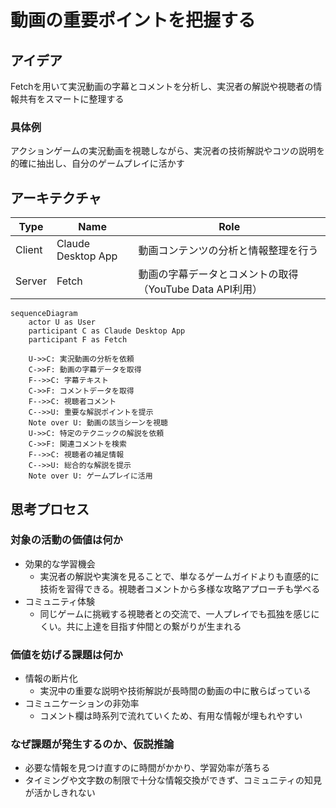# 動画の重要ポイントを把握する

## アイデア
Fetchを用いて実況動画の字幕とコメントを分析し、実況者の解説や視聴者の情報共有をスマートに整理する<br>

### 具体例
アクションゲームの実況動画を視聴しながら、実況者の技術解説やコツの説明を的確に抽出し、自分のゲームプレイに活かす<br>

## アーキテクチャ

| Type | Name | Role |
|--|--|--|
| Client | Claude Desktop App | 動画コンテンツの分析と情報整理を行う |
| Server | Fetch | 動画の字幕データとコメントの取得（YouTube Data API利用） |

```mermaid
sequenceDiagram
    actor U as User
    participant C as Claude Desktop App
    participant F as Fetch

    U->>C: 実況動画の分析を依頼
    C->>F: 動画の字幕データを取得
    F-->>C: 字幕テキスト
    C->>F: コメントデータを取得
    F-->>C: 視聴者コメント
    C-->>U: 重要な解説ポイントを提示
    Note over U: 動画の該当シーンを視聴
    U->>C: 特定のテクニックの解説を依頼
    C->>F: 関連コメントを検索
    F-->>C: 視聴者の補足情報
    C-->>U: 総合的な解説を提示
    Note over U: ゲームプレイに活用

```

## 思考プロセス

### 対象の活動の価値は何か
- 効果的な学習機会<br>
    - 実況者の解説や実演を見ることで、単なるゲームガイドよりも直感的に技術を習得できる。視聴者コメントから多様な攻略アプローチも学べる<br>
- コミュニティ体験<br>
    - 同じゲームに挑戦する視聴者との交流で、一人プレイでも孤独を感じにくい。共に上達を目指す仲間との繋がりが生まれる<br>

### 価値を妨げる課題は何か
- 情報の断片化<br>
    - 実況中の重要な説明や技術解説が長時間の動画の中に散らばっている<br>
- コミュニケーションの非効率<br>
    - コメント欄は時系列で流れていくため、有用な情報が埋もれやすい<br>

### なぜ課題が発生するのか、仮説推論
- 必要な情報を見つけ直すのに時間がかかり、学習効率が落ちる<br>
- タイミングや文字数の制限で十分な情報交換ができず、コミュニティの知見が活かしきれない<br>
